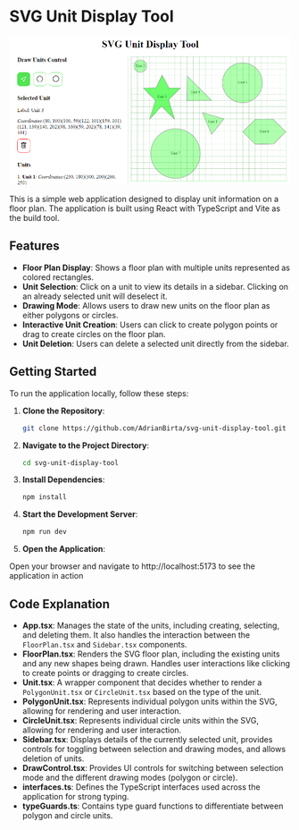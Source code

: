 # SVG Unit Display Tool

![SVG Unit Display Tool](./src/assets/svg-article-pic.png)

This is a simple web application designed to display unit information on a floor plan. The application is built using React with TypeScript and Vite as the build tool.

## Features

- **Floor Plan Display**: Shows a floor plan with multiple units represented as colored rectangles.
- **Unit Selection**: Click on a unit to view its details in a sidebar. Clicking on an already selected unit will deselect it.
- **Drawing Mode**: Allows users to draw new units on the floor plan as either polygons or circles.
- **Interactive Unit Creation**: Users can click to create polygon points or drag to create circles on the floor plan.
- **Unit Deletion**: Users can delete a selected unit directly from the sidebar.

## Getting Started

To run the application locally, follow these steps:

1. **Clone the Repository**:
   ```bash
   git clone https://github.com/AdrianBirta/svg-unit-display-tool.git

2. **Navigate to the Project Directory**:
   ```bash
   cd svg-unit-display-tool

3. **Install Dependencies**:
   ```bash
   npm install

4. **Start the Development Server**:
   ```bash
   npm run dev

5. **Open the Application**:

Open your browser and navigate to http://localhost:5173 to see the application in action

## Code Explanation

- **App.tsx**: Manages the state of the units, including creating, selecting, and deleting them. It also handles the interaction between the `FloorPlan.tsx` and `Sidebar.tsx` components.
- **FloorPlan.tsx**: Renders the SVG floor plan, including the existing units and any new shapes being drawn. Handles user interactions like clicking to create points or dragging to create circles.
- **Unit.tsx**: A wrapper component that decides whether to render a `PolygonUnit.tsx` or `CircleUnit.tsx` based on the type of the unit.
- **PolygonUnit.tsx**: Represents individual polygon units within the SVG, allowing for rendering and user interaction.
- **CircleUnit.tsx**: Represents individual circle units within the SVG, allowing for rendering and user interaction.
- **Sidebar.tsx**: Displays details of the currently selected unit, provides controls for toggling between selection and drawing modes, and allows deletion of units.
- **DrawControl.tsx**: Provides UI controls for switching between selection mode and the different drawing modes (polygon or circle).
- **interfaces.ts**: Defines the TypeScript interfaces used across the application for strong typing.
- **typeGuards.ts**: Contains type guard functions to differentiate between polygon and circle units.

